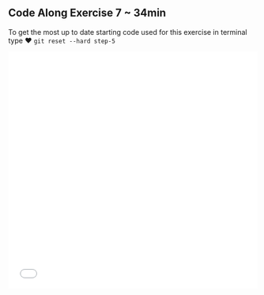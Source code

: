 

## Code Along Exercise 7 ~ 34min

To get the most up to date starting code used for this exercise  in terminal type ♥ `git reset --hard step-5`

<iframe width="100%" height="480" src="//www.youtube.com/embed/qxxJhKd2VDE?rel=0" frameborder="0" allowfullscreen></iframe>